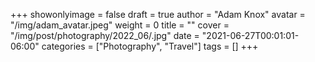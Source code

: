 +++
showonlyimage = false
draft = true
author = "Adam Knox"
avatar = "/img/adam_avatar.jpeg"
weight = 0
title = ""
cover = "/img/post/photography/2022_06/.jpg"
date = "2021-06-27T00:01:01-06:00"
categories = ["Photography", "Travel"]
tags = []
+++
<!--more-->
